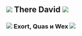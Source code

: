 ## ![](https://static.wikia.nocookie.net/dota2_gamepedia/images/1/16/Emoticon_Ranked_Top1.png/revision/latest?cb=20190130004827) There David ![](https://static.wikia.nocookie.net/dota2_gamepedia/images/1/16/Emoticon_Ranked_Top1.png/revision/latest?cb=20190130004827)
###  ![](https://static.wikia.nocookie.net/dota2_gamepedia/images/6/67/Emoticon_observer_ward.gif/revision/latest?cb=20170506230840) Exort, Quas и Wex ![](https://static.wikia.nocookie.net/dota2_gamepedia/images/6/67/Emoticon_observer_ward.gif/revision/latest?cb=20170506230840)
<h2 align='center'></h2> 
